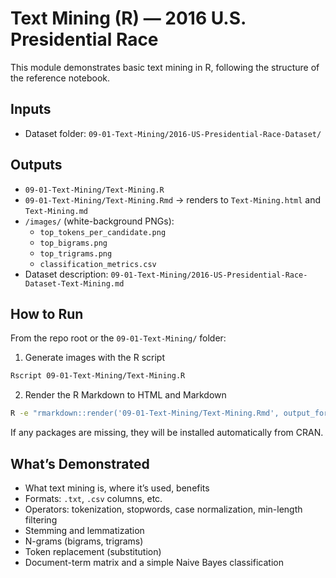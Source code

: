 # Text Mining (R) — 2016 U.S. Presidential Race

This module demonstrates basic text mining in R, following the structure of the reference notebook.

## Inputs
- Dataset folder: `09-01-Text-Mining/2016-US-Presidential-Race-Dataset/`

## Outputs
- `09-01-Text-Mining/Text-Mining.R`
- `09-01-Text-Mining/Text-Mining.Rmd` → renders to `Text-Mining.html` and `Text-Mining.md`
- `/images/` (white-background PNGs):
  - `top_tokens_per_candidate.png`
  - `top_bigrams.png`
  - `top_trigrams.png`
  - `classification_metrics.csv`
- Dataset description: `09-01-Text-Mining/2016-US-Presidential-Race-Dataset-Text-Mining.md`

## How to Run
From the repo root or the `09-01-Text-Mining/` folder:

1) Generate images with the R script
```bash
Rscript 09-01-Text-Mining/Text-Mining.R
```

2) Render the R Markdown to HTML and Markdown
```bash
R -e "rmarkdown::render('09-01-Text-Mining/Text-Mining.Rmd', output_format = c('html_document','md_document'))"
```

If any packages are missing, they will be installed automatically from CRAN.

## What’s Demonstrated
- What text mining is, where it’s used, benefits
- Formats: `.txt`, `.csv` columns, etc.
- Operators: tokenization, stopwords, case normalization, min-length filtering
- Stemming and lemmatization
- N-grams (bigrams, trigrams)
- Token replacement (substitution)
- Document-term matrix and a simple Naive Bayes classification

